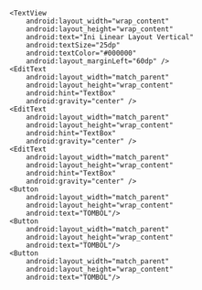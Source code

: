 <?xml version="1.0" encoding="utf-8"?>
<LinearLayout xmlns:android="http://schemas.android.com/apk/res/android"
    xmlns:app="http://schemas.android.com/apk/res-auto"
    xmlns:tools="http://schemas.android.com/tools"
    android:layout_width="match_parent"
    android:layout_height="match_parent"
    android:orientation="vertical"
    tools:context="com.example.android.layouting.MainActivity">

    <TextView
        android:layout_width="wrap_content"
        android:layout_height="wrap_content"
        android:text="Ini Linear Layout Vertical"
        android:textSize="25dp"
        android:textColor="#000000"
        android:layout_marginLeft="60dp" />
    <EditText
        android:layout_width="match_parent"
        android:layout_height="wrap_content"
        android:hint="TextBox"
        android:gravity="center" />
    <EditText
        android:layout_width="match_parent"
        android:layout_height="wrap_content"
        android:hint="TextBox"
        android:gravity="center" />
    <EditText
        android:layout_width="match_parent"
        android:layout_height="wrap_content"
        android:hint="TextBox"
        android:gravity="center" />
    <Button
        android:layout_width="match_parent"
        android:layout_height="wrap_content"
        android:text="TOMBOL"/>
    <Button
        android:layout_width="match_parent"
        android:layout_height="wrap_content"
        android:text="TOMBOL"/>
    <Button
        android:layout_width="match_parent"
        android:layout_height="wrap_content"
        android:text="TOMBOL"/>

</LinearLayout>

